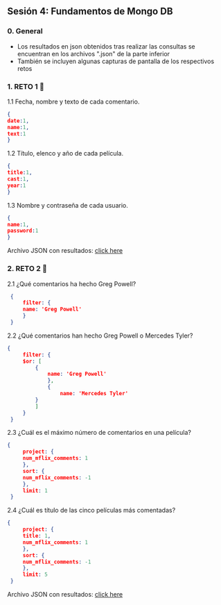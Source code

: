 ## Sesión 4: Fundamentos de Mongo DB


### 0. General

- Los resultados en json obtenidos tras realizar las consultas se encuentran en los archivos ".json" de la parte inferior 
- También se incluyen algunas capturas de pantalla de los respectivos retos 

### 1. RETO 1 :rocket:

1.1 Fecha, nombre y texto de cada comentario.

   ```json
   {
   date:1, 
   name:1, 
   text:1
   }
   ```

1.2 Título, elenco y año de cada película.

   ```json
   {
   title:1, 
   cast:1, 
   year:1
   }
   ```

1.3 Nombre y contraseña de cada usuario.

   ```json
   {
   name:1, 
   password:1
   }
   ```

Archivo JSON con resultados: [click here](https://github.com/aMurryFly/A1-Introduccion-a-Bases-de-Datos-Santander/blob/main/Sesion-04/Ejercicios/reto1.json)

### 2. RETO 2 :rocket:

2.1 ¿Qué comentarios ha hecho Greg Powell?

   ```json
    {
        filter: {
        name: 'Greg Powell'
        }
    }
   ```

2.2 ¿Qué comentarios han hecho Greg Powell o Mercedes Tyler?

   ```json
   {
        filter: {
        $or: [
            {
                name: 'Greg Powell'
                },
                {
                    name: 'Mercedes Tyler'
            }
            ]
        }
    }
   ```

2.3 ¿Cuál es el máximo número de comentarios en una película?

   ```json
   {
        project: {
        num_mflix_comments: 1
        },
        sort: {
        num_mflix_comments: -1
        },
        limit: 1
    }
   ```

2.4 ¿Cuál es título de las cinco películas más comentadas?

   ```json
   {
        project: {
        title: 1,
        num_mflix_comments: 1
        },
        sort: {
        num_mflix_comments: -1
        },
        limit: 5
    }
   ```

Archivo JSON con resultados: [click here](https://github.com/aMurryFly/A1-Introduccion-a-Bases-de-Datos-Santander/blob/main/Sesion-04/Ejercicios/reto1.json)

